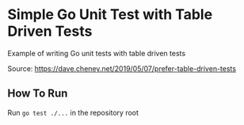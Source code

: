 # Simple Go Unit Test with Table Driven Tests

Example of writing Go unit tests with table driven tests

Source: https://dave.cheney.net/2019/05/07/prefer-table-driven-tests

## How To Run

Run `go test ./...` in the repository root
